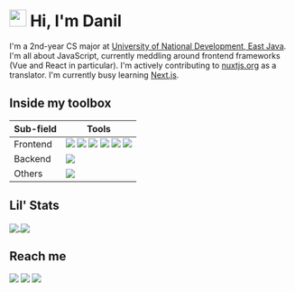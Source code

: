 # <img src="https://raw.githubusercontent.com/MartinHeinz/MartinHeinz/master/wave.gif" width="30px"> Hi, I'm Danil
I'm a 2nd-year CS major at [University of National Development, East Java](https://upnjatim.ac.id). I'm all about JavaScript, currently meddling around frontend frameworks (Vue and React in particular). I'm actively contributing to [nuxtjs.org](https://github.com/nuxt/nuxtjs.org) as a translator. I'm currently busy learning [Next.js](https://nextjs.org).

## Inside my toolbox
| Sub-field | Tools |
| -- | -- |
| Frontend | ![](https://img.shields.io/badge/-SASS-lightgrey?logo=sass&style=flat-square&logoColor=white&color=CC6699) ![](https://img.shields.io/badge/-JavaScript-lightgrey?logo=javascript&style=flat-square&logoColor=333&color=F7DF1E) ![](https://img.shields.io/badge/-Vue-lightgrey?logo=vue.js&style=flat-square&logoColor=white&color=4FC08D) ![](https://img.shields.io/badge/-Nuxt.js-lightgrey?logo=nuxt.js&style=flat-square&logoColor=white&color=00C58E) ![](https://img.shields.io/badge/-React-lightgrey?logo=react&style=flat-square&logoColor=333&color=61DAFB) ![](https://img.shields.io/badge/-Next.js-lightgrey?logo=next.js&style=flat-square&logoColor=white&color=000000) |
| Backend | ![](https://img.shields.io/badge/-Node.js-lightgrey?logo=node.js&style=flat-square&logoColor=white&color=339933) |
| Others | ![](https://img.shields.io/badge/-TypeScript-lightgrey?logo=typescript&style=flat-square&logoColor=white&color=007ACC) |

<!-- #### Languages
![](https://img.shields.io/badge/-Python-lightgrey?logo=python&style=flat-square&logoColor=white&color=3776AB)
 -->

## Lil' Stats

  <a href="https://github.com/danilhendras/danilhendras">
    <img align="center" src="https://github-readme-stats.vercel.app/api/top-langs/?username=danilhendras&layout=compact&theme=graywhite" />
  </a>
  <a href="https://github.com/danilhendras/danilhendras">
    <img align="center" src="https://github-readme-stats.vercel.app/api?username=danilhendras&show_icons=true&hide=stars&line_height=24&theme=graywhite" />
  </a>

## Reach me
[![](http://img.shields.io/badge/-LinkedIn-lightgrey?logo=linkedin&style=flat-square&logoColor=white&color=0077B5)](https://linkedin.com/in/danilhendra)
[![](http://img.shields.io/badge/-Twitter-lightgrey?logo=twitter&style=flat-square&logoColor=white&color=1DA1F2)](https://twitter.com/danilhendras)
[![](http://img.shields.io/badge/-mail-lightgrey?logo=gmail&style=flat-square&logoColor=white&color=D14836)](mailto:danilhendrasr@gmail.com)

<!--
**danilhendras/danilhendras** is a ✨ _special_ ✨ repository because its `README.md` (this file) appears on your GitHub profile.

Here are some ideas to get you started:

- 🔭 I’m currently working on ...
- 🌱 I’m currently learning ...
- 👯 I’m looking to collaborate on ...
- 🤔 I’m looking for help with ...
- 💬 Ask me about ...
- 📫 How to reach me: ...
- 😄 Pronouns: ...
- ⚡ Fun fact: ...
-->
